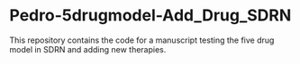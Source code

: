 # Pedro-5drugmodel-Add_Drug_SDRN
This repository contains the code for a manuscript testing the five drug model in SDRN and adding new therapies.

